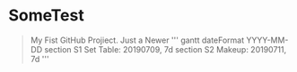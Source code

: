 # SomeTest
> My Fist GitHub Projiect.
> Just a Newer
'''
gantt
dateFormat YYYY-MM-DD
section S1
Set Table: 20190709, 7d
section S2
Makeup: 20190711, 7d
'''
